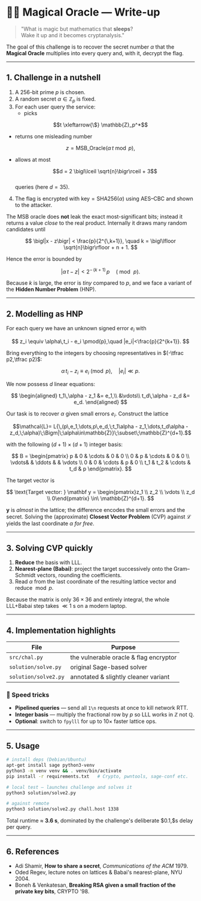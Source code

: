 # 🧙‍♂️ Magical Oracle — Write-up

> "What is magic but mathematics that **sleeps**?  
> Wake it up and it becomes cryptanalysis."

The goal of this challenge is to recover the secret number $\alpha$ that the **Magical Oracle** multiplies into every query and, with it, decrypt the flag.

---

## 1. Challenge in a nutshell

1. A 256-bit prime $p$ is chosen.  
2. A random secret $\alpha \in \mathbb{Z}_p$ is fixed.  
3. For each user query the service:  
   - picks  

$$t \xleftarrow{\$} \mathbb{Z}_p^*$$  
   
   - returns one misleading number
   
$$z = \mathrm{MSB\_Oracle}\bigl(\alpha\,t \bmod p\bigr),$$  
   - allows at most  
   
     $$d = 2 \bigl\lceil \sqrt{n}\bigr\rceil + 3$$  
     queries (here $d = 35$).  
4. The flag is encrypted with $\mathrm{key} = \mathrm{SHA256}(\alpha)$ using AES–CBC and shown to the attacker.

The MSB oracle does **not** leak the exact most-significant bits; instead it returns a value *close* to the real product. Internally it draws many random candidates until

$$
  \bigl|x - z\bigr| < \frac{p}{2^{\,k+1}}, 
  \quad 
  k = \bigl\lfloor \sqrt{n}\bigr\rfloor + n + 1.
$$

Hence the error is bounded by

$$
  \bigl|\alpha\,t - z\bigr| < 2^{-\,(k+1)}\,p
  \quad(\bmod\,p).
$$

Because $k$ is large, the error is *tiny* compared to $p$, and we face a variant of the **Hidden Number Problem** (HNP).

---

## 2. Modelling as HNP

For each query we have an unknown signed error $e_i$ with

$$
  z_i \equiv \alpha\,t_i - e_i \pmod{p},\quad |e_i|<\frac{p}{2^{k+1}}.
$$

Bring everything to the integers by choosing representatives in $(-\tfrac p2,\tfrac p2)$:

$$
  \alpha\,t_i - z_i \equiv e_i \pmod{p},\quad |e_i|\ll p.
$$

We now possess $d$ linear equations:

$$
\begin{aligned}
  t_1\,\alpha - z_1 &= e_1,\\
  &\vdots\\
  t_d\,\alpha - z_d &= e_d.
\end{aligned}
$$

Our task is to recover $\alpha$ given small errors $e_i$. Construct the lattice

$$\mathcal{L}= L{\,(p\,e_1,\dots,p\,e_d,\;t_1\alpha - z_1,\dots,t_d\alpha - z_d,\;\alpha)\;\Bigm|\;\alpha\in\mathbb{Z}}\;\subset\;\mathbb{Z}^{d+1}.$$

with the following $(d+1)\times(d+1)$ integer basis:

$$
  B = 
  \begin{pmatrix}
    p     & 0     & \cdots & 0     & 0 \\
    0     & p     & \cdots & 0     & 0 \\
    \vdots&       & \ddots &       & \vdots \\
    0     & 0     & \cdots & p     & 0 \\
    t_1   & t_2   & \cdots & t_d   & p
  \end{pmatrix}.
$$

The target vector is

$$
\text{Target vector: }
\mathbf y = 
\begin{pmatrix}z_1 \\ z_2 \\ \vdots \\ z_d \\ 0\end{pmatrix}
\in\ \mathbb{Z}^{d+1}.
$$


$\mathbf y$ is *almost* in the lattice; the difference encodes the small errors and the secret. Solving the (approximate) **Closest Vector Problem** (CVP) against $\mathcal L$ yields the last coordinate $\alpha$ *for free*.

---

## 3. Solving CVP quickly

1. **Reduce** the basis with LLL.  
2. **Nearest-plane (Babai)**: project the target successively onto the Gram–Schmidt vectors, rounding the coefficients.  
3. Read $\alpha$ from the last coordinate of the resulting lattice vector and reduce $\bmod p$.

Because the matrix is only $36\times36$ and entirely integral, the whole LLL+Babai step takes $\ll 1$ s on a modern laptop.

---

## 4. Implementation highlights

| File                 | Purpose                                |
| -------------------- | -------------------------------------- |
| `src/chal.py`        | the vulnerable oracle & flag encryptor |
| `solution/solve.py`  | original Sage-based solver             |
| `solution/solve2.py` | annotated & slightly cleaner variant   |

### 🚀 Speed tricks

* **Pipelined queries** — send all `1\n` requests at once to kill network RTT.  
* **Integer basis** — multiply the fractional row by $p$ so LLL works in $\mathbb Z$ not $\mathbb Q$.  
* **Optional**: switch to `fpylll` for up to $10\times$ faster lattice ops.

---

## 5. Usage

```bash
# install deps (Debian/Ubuntu)
apt-get install sage python3-venv
python3 -m venv venv && . venv/bin/activate
pip install -r requirements.txt   # Crypto, pwntools, sage-conf etc.

# local test — launches challenge and solves it
python3 solution/solve2.py

# against remote
python3 solution/solve2.py chall.host 1338
```
Total runtime ≈ **3.6 s**, dominated by the challenge's deliberate \$0.1,\$s delay per query.

---

## 6. References

* Adi Shamir, **How to share a secret**, *Communications of the ACM* 1979.
* Oded Regev, lecture notes on lattices & Babai's nearest-plane, NYU 2004.
* Boneh & Venkatesan, **Breaking RSA given a small fraction of the private key bits**, CRYPTO '98.
